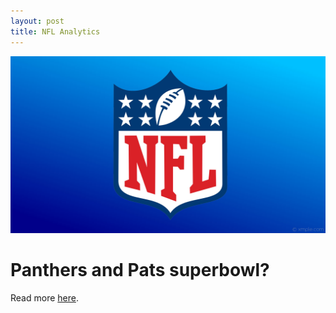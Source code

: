 ```yaml
---
layout: post
title: NFL Analytics
---
```


![nfl logo](/images/nfl-logo-gradient-1980px.jpg)


# Panthers and Pats superbowl?

Read more [here](wwww.google.com).
